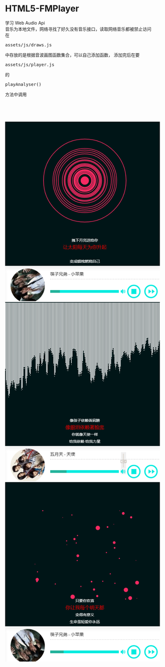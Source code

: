 <h1>HTML5-FMPlayer</h1>
<p>
	学习 Web Audio Api<br>
	音乐为本地文件，网络寻找了好久没有音乐接口，读取网络音乐都被禁止访问<br>
	在 <pre>assets/js/draws.js</pre>中存放的是根据音波画图函数集合，可以自己添加函数，
	添加完后在要<pre>assets/js/player.js</pre>的<pre>playAnalyser()</pre>方法中调用
</p>
<br >
<br >
<br >
<p style="text-align:center;">
	<img src="assets/images/view.png"  />
	<img src="assets/images/view2.png" />
	<img src="assets/images/view3.png" />
</p>